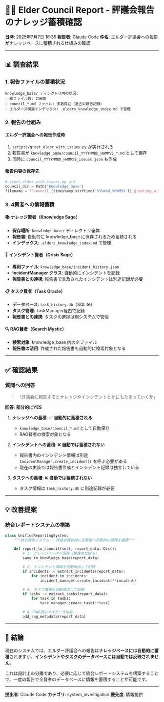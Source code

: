 # 🧙‍♂️ Elder Council Report - 評議会報告のナレッジ蓄積確認

**日時**: 2025年7月7日 16:35
**報告者**: Claude Code
**件名**: エルダー評議会への報告がナレッジベースに蓄積される仕組みの確認

---

## 📊 調査結果

### 1. **報告ファイルの蓄積状況**
```
knowledge_base/ ディレクトリ内の状況:
- 総ファイル数: 236個
- council_*.md ファイル: 多数存在（過去の報告記録）
- エルダーズ関連インデックス: .elders_knowledge_index.md で管理
```

### 2. **報告の仕組み**

#### **エルダー評議会への報告作成時**
1. `scripts/greet_elder_with_issues.py` が実行される
2. 報告書が `knowledge_base/council_YYYYMMDD_HHMMSS_*.md` として保存
3. 同時に `council_YYYYMMDD_HHMMSS_issues.json` も作成

#### **報告内容の保存先**
```python
# greet_elder_with_issues.py より
council_dir = Path('knowledge_base')
filename = f"council_{timestamp.strftime('%Y%m%d_%H%M%S')}_greeting_with_issues.md"
```

### 3. **4賢者への情報蓄積**

#### **📚 ナレッジ賢者（Knowledge Sage）**
- **保存場所**: `knowledge_base/` ディレクトリ全体
- **報告書**: 自動的に knowledge_base に保存されるため蓄積される
- **インデックス**: `.elders_knowledge_index.md` で管理

#### **🚨 インシデント賢者（Crisis Sage）**
- **専用ファイル**: `knowledge_base/incident_history.json`
- **IncidentManager クラス**: 自動的にインシデントを記録
- **報告書との連携**: 報告書で言及されたインシデントは別途記録が必要

#### **📋 タスク賢者（Task Oracle）**
- **データベース**: `task_history.db`（SQLite）
- **タスク管理**: TaskManager経由で記録
- **報告書との連携**: タスクの進捗は別システムで管理

#### **🔍 RAG賢者（Search Mystic）**
- **検索対象**: knowledge_base 内の全ファイル
- **報告書の活用**: 作成された報告書も自動的に検索対象となる

---

## ✅ 確認結果

### **質問への回答**
> 「評議会に報告するとナレッジやインシデントとかにもたまっていくか」

**回答**: **部分的にYES**

1. **ナレッジへの蓄積**: ✅ **自動的に蓄積される**
   - `knowledge_base/council_*.md` として自動保存
   - RAG賢者の検索対象となる

2. **インシデントへの蓄積**: ❌ **自動では蓄積されない**
   - 報告書内のインシデント情報は別途 `IncidentManager.create_incident()` を呼ぶ必要がある
   - 現在の実装では報告書作成とインシデント記録は独立している

3. **タスクへの蓄積**: ❌ **自動では蓄積されない**
   - タスク情報は `task_history.db` に別途記録が必要

---

## 💡 改善提案

### 統合レポートシステムの構築
```python
class UnifiedReportingSystem:
    """統合報告システム - 評議会報告時に全賢者へ自動的に情報を蓄積"""

    def report_to_council(self, report_data: Dict):
        # 1. ナレッジベースへ保存（現在の仕組み）
        save_to_knowledge_base(report_data)

        # 2. インシデント情報を自動抽出して記録
        if incidents := extract_incidents(report_data):
            for incident in incidents:
                incident_manager.create_incident(**incident)

        # 3. タスク情報を自動抽出して記録
        if tasks := extract_tasks(report_data):
            for task in tasks:
                task_manager.create_task(**task)

        # 4. RAG用のメタデータ付与
        add_rag_metadata(report_data)
```

---

## 📝 結論

現在のシステムでは、エルダー評議会への報告は**ナレッジベースには自動的に蓄積**されますが、**インシデントやタスクのデータベースには自動では反映されません**。

これは設計上の分離であり、必要に応じて統合レポートシステムを構築することで、一度の報告で全賢者のデータベースに情報を蓄積することが可能です。

---

**提出者**: Claude Code
**カテゴリ**: system_investigation
**優先度**: 情報提供
